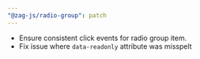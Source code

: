 ```yaml
---
"@zag-js/radio-group": patch
---
```


- Ensure consistent click events for radio group item.
- Fix issue where `data-readonly` attribute was misspelt
